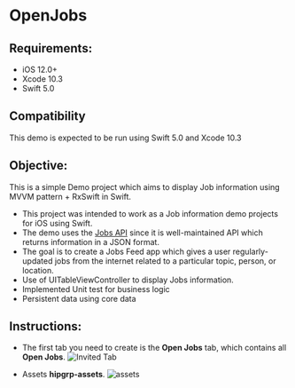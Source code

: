 # OpenJobs
## Requirements:
* iOS 12.0+
* Xcode 10.3
* Swift 5.0

## Compatibility
This demo is expected to be run using Swift 5.0 and Xcode 10.3

## Objective:
This is a simple Demo project which aims to display Job information using MVVM pattern + RxSwift in Swift.
* This project was intended to work as a  Job information demo projects for iOS using Swift. 
* The demo uses the [Jobs API](https://s3-ap-southeast-2.amazonaws.com/hipgrp-assets/tech-test/jobs.json) since it is well-maintained API which returns information in a JSON format.
* The goal is to create a Jobs Feed app which gives a user regularly-updated jobs from the internet related to a particular topic, person, or location.
* Use of UITableViewController to display Jobs information.
* Implemented Unit test for business logic
* Persistent data using core data

## Instructions:
* The first tab you need to create is the **Open Jobs** tab, which contains all **Open Jobs**.
![Invited Tab](https://s3-ap-southeast-2.amazonaws.com/hipgrp-assets/tech-test/mob/open-jobs.png "Open Jobs")

* Assets **hipgrp-assets**.
![assets](https://s3-ap-southeast-2.amazonaws.com/hipgrp-assets/tech-test/mob/menu-open.png "assets")
